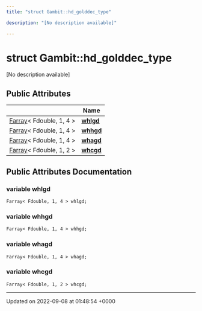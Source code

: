 ```yaml
---
title: "struct Gambit::hd_golddec_type"

description: "[No description available]"

---
```


# struct Gambit::hd_golddec_type



[No description available]

## Public Attributes

|                | Name           |
| -------------- | -------------- |
| [Farray](/documentation/code/classes/classgambit_1_1farray/)< Fdouble, 1, 4 > | **[whlgd](/documentation/code/classes/structgambit_1_1hd__golddec__type/#variable-gambithd-golddec-type-whlgd)**  |
| [Farray](/documentation/code/classes/classgambit_1_1farray/)< Fdouble, 1, 4 > | **[whhgd](/documentation/code/classes/structgambit_1_1hd__golddec__type/#variable-gambithd-golddec-type-whhgd)**  |
| [Farray](/documentation/code/classes/classgambit_1_1farray/)< Fdouble, 1, 4 > | **[whagd](/documentation/code/classes/structgambit_1_1hd__golddec__type/#variable-gambithd-golddec-type-whagd)**  |
| [Farray](/documentation/code/classes/classgambit_1_1farray/)< Fdouble, 1, 2 > | **[whcgd](/documentation/code/classes/structgambit_1_1hd__golddec__type/#variable-gambithd-golddec-type-whcgd)**  |

## Public Attributes Documentation

### variable whlgd

```
Farray< Fdouble, 1, 4 > whlgd;
```


### variable whhgd

```
Farray< Fdouble, 1, 4 > whhgd;
```


### variable whagd

```
Farray< Fdouble, 1, 4 > whagd;
```


### variable whcgd

```
Farray< Fdouble, 1, 2 > whcgd;
```


-------------------------------

Updated on 2022-09-08 at 01:48:54 +0000